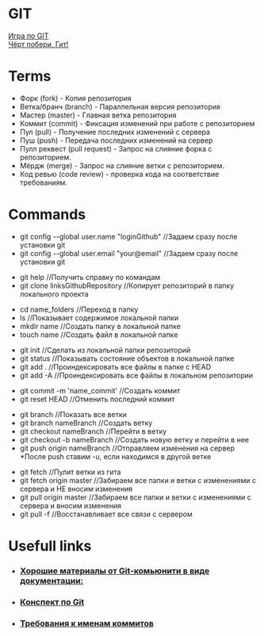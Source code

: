# GIT

<a href="https://learngitbranching.js.org/?locale=ru_RU">Игра по GIT</a><br>
<a href="https://dangitgit.com/ru">Чёрт побери, Гит!</a><br>

# Terms
<ul>
    <li>Форк (fork) - Копия репозитория</li>
    <li>Ветка/бранч (branch) - Параллельная версия репозитория</li>
    <li>Мастер (master) - Главная ветка репозитория</li>
    <li>Коммит (commit) - Фиксация изменений при работе с репозиторием</li>
    <li>Пул (pull) - Получение последних изменений с сервера</li>
    <li>Пуш (push) - Передача последних изменений на сервер</li>
    <li>Пулл реквест (pull request) - Запрос на слияние форка с репозиторием.</li>
    <li>Мёрдж (merge) - Запрос на слияние ветки с репозиторием.</li>
    <li>Код ревью (code review) - проверка кода на соответствие требованиям.</li>
</ul>

# Commands
<ul>
    <li>git config --global user.name "loginGithub"  //Задаем сразу после установки git</li>
    <li>git config --global user.email "your@email" //Задаем сразу после установки git</li>
</ul>
<ul>
    <li>git help //Получить справку по командам</li>
    <li>git clone linksGithubRepository //Копирует репозиторий в папку локального проекта</li>
</ul>
<ul>    
    <li>cd name_folders //Переход в папку</li>
    <li>ls //Показывает содержимое локальной папки</li>
    <li>mkdir name //Создать папку в локальной папке</li>
    <li>touch name //Создать файл в локальной папке</li>
</ul>
<ul>   
    <li>git init //Сделать из локальной папки репозиторий</li> 
    <li>git status //Показывать состояние объектов в локальной папке</li>
    <li>git add . //Проиндексировать все файлы в папке с HEAD</li>
    <li>git add -A //Проиндексировать все файлы в локальном репозитории</li>
</ul>
<ul>    
    <li>git commit -m 'name_commit' //Создать коммит</li>
    <li>git reset HEAD //Отменить последний коммит</li>
</ul>
<ul>    
    <li>git branch //Показать все ветки</li>
    <li>git branch nameBranch //Создать ветку</li>
    <li>git checkout nameBranch //Перейти в ветку</li>
    <li>git checkout -b nameBranch //Создать новую ветку и перейти в нее</li>
    <li>git push origin nameBranch //Отправляем изменения на сервер *После push ставим -u, если находимся в другой ветке</li>
</ul>
<ul>    
    <li>git fetch //Пулит ветки из гита</li>
    <li>git fetch origin master //Забираем все папки и ветки с изменениями с сервера и НЕ вносим изменения</li>
    <li>git pull origin master //Забираем все папки и ветки с изменениями с сервера и вносим изменения</li>
    <li>git pull -f //Восстанавливает все связи с сервером</li>
</ul>
 
 
# Usefull links 
<ul>    
    <li><h3><a href = "https://uleming.github.io/gitbook/index.html">Хорошие материалы от Git-комьюнити в виде документации:</a></h3></li>
    <li><h3><a href = "https://www.evernote.com/shard/s368/client/snv?noteGuid=b1359883-2b9e-419a-b9de-dd959fc05f05&noteKey=97c0f19486d851b3&sn=https%3A%2F%2Fwww.evernote.com%2Fshard%2Fs368%2Fsh%2Fb1359883-2b9e-419a-b9de-dd959fc05f05%2F97c0f19486d851b3&title=Git">Конспект по Git</a></h3></li>
    <li><h3><a href = "https://docs.rs.school/#/git-convention">Требования к именам коммитов</a></h3></li>
</ul>
